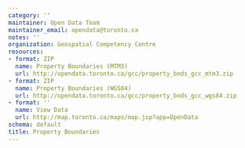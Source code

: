 ```yaml
---
category: ''
maintainer: Open Data Team
maintainer_email: opendata@toronto.ca
notes: ''
organization: Geospatial Competency Centre
resources:
- format: ZIP
  name: Property Boundaries (MTM3)
  url: http://opendata.toronto.ca/gcc/property_bnds_gcc_mtm3.zip
- format: ZIP
  name: Property Boundaries (WGS84)
  url: http://opendata.toronto.ca/gcc/property_bnds_gcc_wgs84.zip
- format: ''
  name: View Data
  url: http://map.toronto.ca/maps/map.jsp?app=OpenData
schema: default
title: Property Boundaries
---
```

